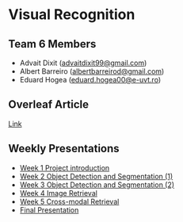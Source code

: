 # **Visual Recognition**

## Team 6 Members

- Advait Dixit (advaitdixit99@gmail.com)
- Albert Barreiro (albertbarreirod@gmail.com)
- Eduard Hogea (eduard.hogea00@e-uvt.ro)

## Overleaf Article

[Link](https://www.overleaf.com/read/jqgxyvhdgjxp)

## Weekly Presentations

- [Week 1 Project introduction](https://docs.google.com/presentation/d/1S9_8x5Vc7RlXTraeNL5-cWn-vbvcuax4l4FJzjlnD2A/edit?usp=sharing)
- [Week 2 Object Detection and Segmentation (1)](https://docs.google.com/presentation/d/1idtVhUsOu2SaltNqpG7FlljD8OkY9RHVoRhKUEpnCmU/edit?usp=sharing)
- [Week 3 Object Detection and Segmentation (2)](https://docs.google.com/presentation/d/1y36a24HT6kIYqdB8TMCrW6bey0_YXhJKNTChUqBoEJ8/edit?usp=sharing)
- [Week 4 Image Retrieval](https://docs.google.com/presentation/d/1lPmfX_9mOvBzeL-N8dC_ExdXS2X3MofWIZZW6EIyYw8/edit?usp=sharing)
- [Week 5 Cross-modal Retrieval](https://docs.google.com/presentation/d/13PLCD7y37vCx-Rfk7HwSHnCoR7IfJ02g_iRe15vlQ0U/edit#slide=id.g238b0291418_0_12)
- [Final Presentation](https://docs.google.com/presentation/d/11Ik4gONYTPeeFIF4KMYL0vVwC4fboj6SusP3nYT02Qw/edit#slide=id.g219e9c6577a_0_1003)


